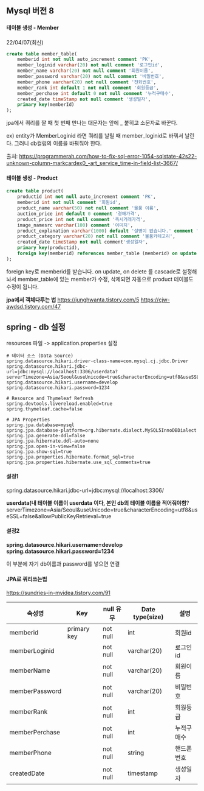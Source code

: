## Mysql 버전 8

#### 테이블 생성 - Member

22/04/07(최신)

```sql
create table member_table(
    memberid int not null auto_increment comment 'PK',
    member_loginid varchar(20) not null comment '로그인id',
    member_name varchar(20) not null comment '회원이름',
    member_password varchar(20) not null comment '비밀번호',
    member_phone varchar(20) not null comment '전화번호',
    member_rank int default 1 not null comment '회원등급',
    member_perchase int default 0 not null comment '누적구매수',
    created_date timeStamp not null comment '생성일자',
    primary key(memberId)
);
```

jpa에서 쿼리를 짤 때 첫 번째 만나는 대문자는 앞에 _ 붙히고 소문자로 바꾼다.

ex) entity가 MemberLoginid 라면 쿼리를 날릴 때 member_loginid로 바꿔서 날린다. 그러니 db컬럼의 이름을 바꿔줘야 한다.

출처: https://programmerah.com/how-to-fix-sql-error-1054-sqlstate-42s22-unknown-column-markcardex0_-art_service_time-in-field-list-3667/



#### 테이블 생성 - Product

```sql
create table product(
    productid int not null auto_increment comment 'PK',
    memberid int not null comment '회원id',
    product_name varchar(50) not null comment '물품 이름', 
    auction_price int default 0 comment '경매가격',
    product_price int not null comment '즉시거래가격',
    image_namesrc varchar(100) comment '이미지',
    product_explanation varchar(1000) default '설명이 없습니다.' comment '물품상세설명',
    product_category varchar(20) not null comment '물품카테고리',
    created_date timeStamp not null comment'생성일자',
    primary key(productid),
    foreign key(memberid) references member_table (memberid) on update cascade on delete cascade
);
```

foreign key로 memberid를 받습니다. on update, on delete 를 cascade로 설정해놔서 member_table에 있는 member가 수정, 삭제되면 자동으로 product 테이블도 수정이 됩니다.

**jpa에서 객체다루는 법**
https://junghwanta.tistory.com/5
https://cjw-awdsd.tistory.com/47





## spring - db 설정

resources 파일 -> application.properties 설정

```
# 데이터 소스 (Data Source)
spring.datasource.hikari.driver-class-name=com.mysql.cj.jdbc.Driver
spring.datasource.hikari.jdbc-url=jdbc:mysql://localhost:3306/userdata?serverTimezone=Asia/Seoul&useUnicode=true&characterEncoding=utf8&useSSL=false&allowPublicKeyRetrieval=true
spring.datasource.hikari.username=develop
spring.datasource.hikari.password=1234

# Resource and Thymeleaf Refresh
spring.devtools.livereload.enabled=true
spring.thymeleaf.cache=false

# JPA Properties
spring.jpa.database=mysql
spring.jpa.database-platform=org.hibernate.dialect.MySQL5InnoDBDialect
spring.jpa.generate-ddl=false
spring.jpa.hibernate.ddl-auto=none
spring.jpa.open-in-view=false
spring.jpa.show-sql=true
spring.jpa.properties.hibernate.format_sql=true
spring.jpa.properties.hibernate.use_sql_comments=true
```

#### 설정1

spring.datasource.hikari.jdbc-url=jdbc:mysql://localhost:3306/

**userdata(내 테이블 이름이 userdata 이다, 본인 db의 테이블 이름을 적어줘야함**?serverTimezone=Asia/Seoul&useUnicode=true&characterEncoding=utf8&useSSL=false&allowPublicKeyRetrieval=true



#### 설정2

**spring.datasource.hikari.username=develop**
**spring.datasource.hikari.password=1234**

이 부분에 자기 db이름과 password를 넣으면 연결



#### JPA로 쿼리쓰는법

https://sundries-in-myidea.tistory.com/91



| **속성명**     | **Key**     | **null** **유무** | **Date type(size)** | **설명**   |
| -------------- | ----------- | ----------------- | ------------------- | ---------- |
| memberid       | primary key | not null          | int                 | 회원id     |
| memberLoginid  |             | not null          | varchar(20)         | 로그인id   |
| memberName     |             | not null          | varchar(20)         | 회원이름   |
| memberPassword |             | not null          | varchar(20)         | 비밀번호   |
| memberRank     |             | not null          | int                 | 회원등급   |
| memberPerchase |             | not null          | int                 | 누적구매수 |
| memberPhone    |             | not null          | string              | 핸드폰번호 |
| createdDate    |             | not null          | timestamp           | 생성일자   |
